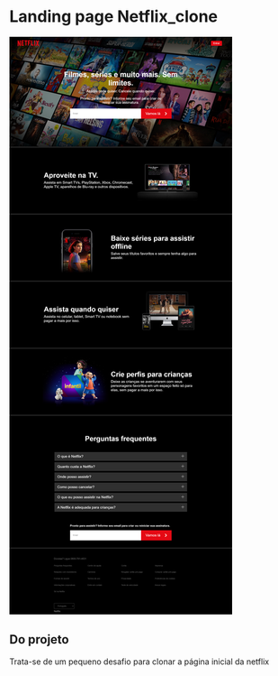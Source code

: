 # Landing page Netflix_clone

![](https://github.com/EmilcyFelipe/Netflix_clone/blob/master/screencapture-127-0-0-1-5500-index-html-2021-08-02-20_07_19.png)

## Do projeto
  Trata-se de um pequeno desafio para clonar a página inicial da netflix
